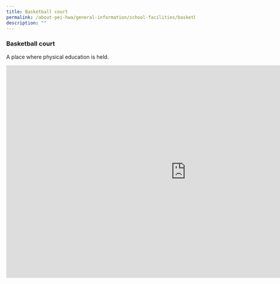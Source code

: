 ```yaml
---
title: Basketball court
permalink: /about-pei-hwa/general-information/school-facilities/basketball-court/
description: ""
---
```

### Basketball court  

A place where physical education is held.

<iframe allowfullscreen="true" height="569" width="960" frameborder="0" src="https://docs.google.com/presentation/d/e/2PACX-1vSdEPG8oo-9qjmqBFNC4cbYy583RmIcUTF3X-Qvt4VISbgOPVLc_lvoarxNPupLJPWIuFdT7adjuQMC/embed?start=true&amp;loop=true&amp;delayms=3000"></iframe>

